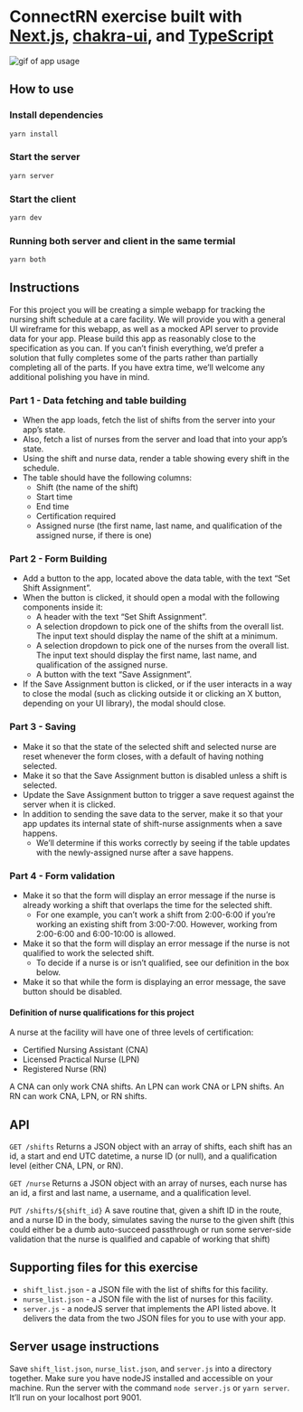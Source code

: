 # ConnectRN exercise built with [Next.js](https://nextjs.org/), [chakra-ui](https://github.com/chakra-ui/chakra-ui), and [TypeScript](https://www.typescriptlang.org/)

![gif of app usage](https://res.cloudinary.com/crbaucom/image/upload/v1666837505/videos/connectrn-exercise-save-shifts.gif)

## How to use

### Install dependencies

```bash
yarn install
```

### Start the server

```bash
yarn server
```

### Start the client

```bash
yarn dev
```

### Running both server and client in the same termial

```bash
yarn both
```

## Instructions

For this project you will be creating a simple webapp for tracking the nursing shift schedule at a care facility. We will provide you with a general UI wireframe for this webapp, as well as a mocked API server to provide data for your app. Please build this app as reasonably close to the specification as you can. If you can’t finish everything, we’d prefer a solution that fully completes some of the parts rather than partially completing all of the parts. If you have extra time, we’ll welcome any additional polishing you have in mind.

### Part 1 - Data fetching and table building

- When the app loads, fetch the list of shifts from the server into your app’s state.
- Also, fetch a list of nurses from the server and load that into your app’s state.
- Using the shift and nurse data, render a table showing every shift in the schedule.
- The table should have the following columns:
  - Shift (the name of the shift)
  - Start time
  - End time
  - Certification required
  - Assigned nurse (the first name, last name, and qualification of the assigned nurse, if there is one)

### Part 2 - Form Building

- Add a button to the app, located above the data table, with the text “Set Shift Assignment”.
- When the button is clicked, it should open a modal with the following components inside it:
  - A header with the text “Set Shift Assignment”.
  - A selection dropdown to pick one of the shifts from the overall list. The input text
should display the name of the shift at a minimum.
  - A selection dropdown to pick one of the nurses from the overall list. The input text
should display the first name, last name, and qualification of the assigned nurse.
  - A button with the text “Save Assignment”.
- If the Save Assignment button is clicked, or if the user interacts in a way to close the modal (such as clicking outside it or clicking an X button, depending on your UI library), the modal should close.

### Part 3 - Saving

- Make it so that the state of the selected shift and selected nurse are reset whenever the form closes, with a default of having nothing selected.
- Make it so that the Save Assignment button is disabled unless a shift is selected.
- Update the Save Assignment button to trigger a save request against the server when it
is clicked.
- In addition to sending the save data to the server, make it so that your app updates its
internal state of shift-nurse assignments when a save happens.
  - We’ll determine if this works correctly by seeing if the table updates with the
newly-assigned nurse after a save happens.

### Part 4 - Form validation

- Make it so that the form will display an error message if the nurse is already working a shift that overlaps the time for the selected shift.
  - For one example, you can’t work a shift from 2:00-6:00 if you’re working an existing shift from 3:00-7:00. However, working from 2:00-6:00 and 6:00-10:00 is allowed.
- Make it so that the form will display an error message if the nurse is not qualified to work the selected shift.
  - To decide if a nurse is or isn’t qualified, see our definition in the box below.
- Make it so that while the form is displaying an error message, the save button should be
disabled.

#### Definition of nurse qualifications for this project

A nurse at the facility will have one of three levels of certification:

- Certified Nursing Assistant (CNA)
- Licensed Practical Nurse (LPN)
- Registered Nurse (RN)

A CNA can only work CNA shifts.
An LPN can work CNA or LPN shifts.
An RN can work CNA, LPN, or RN shifts.

## API

`GET /shifts`
Returns a JSON object with an array of shifts, each shift has an id, a start and end UTC datetime, a nurse ID (or null), and a qualification level (either CNA, LPN, or RN).

`GET /nurse`
Returns a JSON object with an array of nurses, each nurse has an id, a first and last name, a username, and a qualification level.

`PUT /shifts/${shift_id}`
A save routine that, given a shift ID in the route, and a nurse ID in the body, simulates saving the nurse to the given shift (this could either be a dumb auto-succeed passthrough or run some server-side validation that the nurse is qualified and capable of working that shift)

## Supporting files for this exercise

- `shift_list.json` - a JSON file with the list of shifts for this facility.
- `nurse_list.json` - a JSON file with the list of nurses for this facility.
- `server.js` - a nodeJS server that implements the API listed above. It delivers the data from the two JSON files for you to use with your app.

## Server usage instructions

Save `shift_list.json`, `nurse_list.json`, and `server.js` into a directory together. Make sure you have nodeJS installed and accessible on your machine.
Run the server with the command `node server.js` or `yarn server`. It’ll run on your localhost port 9001.
